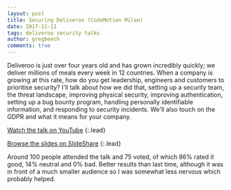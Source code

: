 ```yaml
---
layout: post
title: Securing Deliveroo (CodeMotion Milan)
date: 2017-11-11
tags: deliveroo security talks
author: gregbeech
comments: true
---
```


Deliveroo is just over four years old and has grown incredibly quickly; we deliver millions of meals every week in 12 countries. When a company is growing at this rate, how do you get leadership, engineers and customers to prioritise security? I'll talk about how we did that, setting up a security team, the threat landscape, improving physical security, improving authentication, setting up a bug bounty program, handling personally identifiable information, and responding to security incidents. We'll also touch on the GDPR and what it means for your company.

[Watch the talk on YouTube](https://www.youtube.com/watch?v=cXkEJEMcKLU)
{:.lead}

[Browse the slides on SlideShare](https://www.slideshare.net/Codemotion/greg-beech-securing-deliveroo-codemotion-milan-2017)
{:.lead}

Around 100 people attended the talk and 75 voted, of which 86% rated it good, 14% neutral and 0% bad. Better results than last time, although it was in front of a much smaller audience so I was somewhat less nervous which probably helped.
